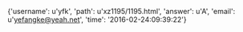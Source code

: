{'username': u'yfk', 'path': u'xz1195/1195.html', 'answer': u'A', 'email': u'yefangke@yeah.net', 'time': '2016-02-24:09:39:22'}